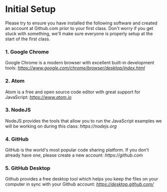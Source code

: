 # Initial Setup

Please try to ensure you have installed the following software and created an account at Github.com prior to your first class. Don't worry if you get stuck with something, we'll make sure everyone is properly setup at the start of the first class.

### 1. Google Chrome

Google Chrome is a modern browser with excellent built-in development tools: _https://www.google.com/chrome/browser/desktop/index.html_

### 2. Atom

Atom is a free and open source code editor with great support for JavaScript: _https://www.atom.io_

### 3. NodeJS

NodeJS provides the tools that allow you to run the JavaScript examples we will be working on during this class: _https://nodejs.org_

### 4. GitHub

GitHub is the world's most popular code sharing platform. If you don't already have one, please create a new account: _https://github.com_

### 5. GitHub Desktop

Github provides a free desktop tool which helps you keep the files on your computer in sync with your Github account: _https://desktop.github.com/_
